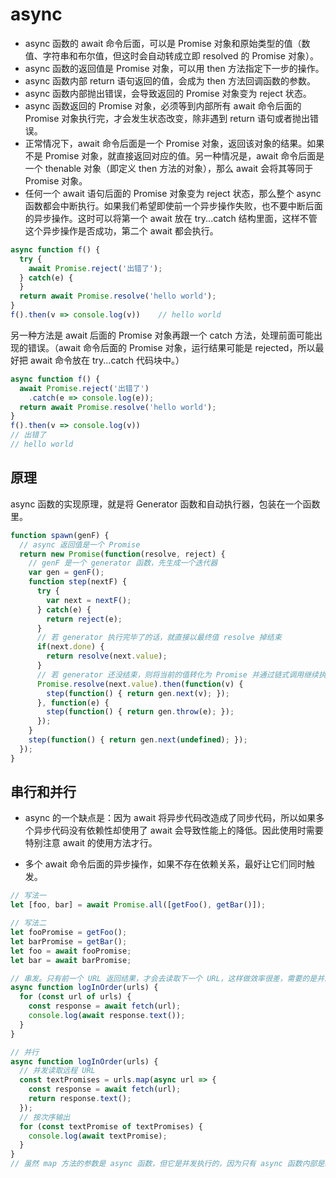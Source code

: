 # async

- async 函数的 await 命令后面，可以是 Promise 对象和原始类型的值（数值、字符串和布尔值，但这时会自动转成立即 resolved 的 Promise 对象）。
- async 函数的返回值是 Promise 对象，可以用 then 方法指定下一步的操作。
- async 函数内部 return 语句返回的值，会成为 then 方法回调函数的参数。
- async 函数内部抛出错误，会导致返回的 Promise 对象变为 reject 状态。
- async 函数返回的 Promise 对象，必须等到内部所有 await 命令后面的 Promise 对象执行完，才会发生状态改变，除非遇到 return 语句或者抛出错误。
- 正常情况下，await 命令后面是一个 Promise 对象，返回该对象的结果。如果不是 Promise 对象，就直接返回对应的值。另一种情况是，await 命令后面是一个 thenable 对象（即定义 then 方法的对象），那么 await 会将其等同于 Promise 对象。
- 任何一个 await 语句后面的 Promise 对象变为 reject 状态，那么整个 async 函数都会中断执行。如果我们希望即使前一个异步操作失败，也不要中断后面的异步操作。这时可以将第一个 await 放在 try...catch 结构里面，这样不管这个异步操作是否成功，第二个 await 都会执行。

```js
async function f() {
  try {
    await Promise.reject('出错了');
  } catch(e) {
  }
  return await Promise.resolve('hello world');
}
f().then(v => console.log(v))    // hello world
```

另一种方法是 await 后面的 Promise 对象再跟一个 catch 方法，处理前面可能出现的错误。（await 命令后面的 Promise 对象，运行结果可能是 rejected，所以最好把 await 命令放在 try...catch 代码块中。）

```js
async function f() {
  await Promise.reject('出错了')
    .catch(e => console.log(e));
  return await Promise.resolve('hello world');
}
f().then(v => console.log(v))
// 出错了
// hello world
```


## 原理

async 函数的实现原理，就是将 Generator 函数和自动执行器，包装在一个函数里。

```js
function spawn(genF) {
  // async 返回值是一个 Promise
  return new Promise(function(resolve, reject) {
    // genF 是一个 generator 函数，先生成一个迭代器
    var gen = genF();
    function step(nextF) {
      try {
        var next = nextF();
      } catch(e) {
        return reject(e); 
      }
      // 若 generator 执行完毕了的话，就直接以最终值 resolve 掉结束
      if(next.done) {
        return resolve(next.value);
      } 
      // 若 generator 还没结束，则将当前的值转化为 Promise 并通过链式调用继续执行下去直至完成
      Promise.resolve(next.value).then(function(v) {
        step(function() { return gen.next(v); });      
      }, function(e) {
        step(function() { return gen.throw(e); });
      });
    }
    step(function() { return gen.next(undefined); });
  });
}
```

## 串行和并行

- async 的一个缺点是：因为 await 将异步代码改造成了同步代码，所以如果多个异步代码没有依赖性却使用了 await 会导致性能上的降低。因此使用时需要特别注意 await 的使用方法才行。

- 多个 await 命令后面的异步操作，如果不存在依赖关系，最好让它们同时触发。

```js
// 写法一
let [foo, bar] = await Promise.all([getFoo(), getBar()]);

// 写法二
let fooPromise = getFoo();
let barPromise = getBar();
let foo = await fooPromise;
let bar = await barPromise;
```

```js
// 串发。只有前一个 URL 返回结果，才会去读取下一个 URL，这样做效率很差，需要的是并发发出远程请求。
async function logInOrder(urls) {
  for (const url of urls) {
    const response = await fetch(url);
    console.log(await response.text());
  }
}

// 并行
async function logInOrder(urls) {
  // 并发读取远程 URL
  const textPromises = urls.map(async url => {
    const response = await fetch(url);
    return response.text();
  });
  // 按次序输出
  for (const textPromise of textPromises) {
    console.log(await textPromise);
  }
}
// 虽然 map 方法的参数是 async 函数，但它是并发执行的，因为只有 async 函数内部是继发执行，外部不受影响。后面的 for..of 循环内部使用了 await，因此实现了按顺序输出。
```